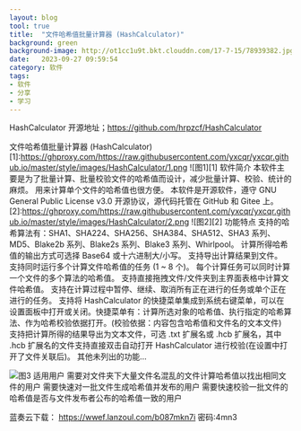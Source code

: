 ```yaml
---
layout: blog
tool: true
title:  "文件哈希值批量计算器 (HashCalculator)"
background: green
background-image: http://ot1cc1u9t.bkt.clouddn.com/17-7-15/78939382.jpg
date:   2023-09-27 09:59:54
category: 软件
tags:
- 软件
- 分享
- 学习
---
```


HashCalculator
开源地址；https://github.com/hrpzcf/HashCalculator

文件哈希值批量计算器 (HashCalculator)
[1]:https://ghproxy.com/https://raw.githubusercontent.com/yxcqr/yxcqr.github.io/master/style/images/HashCalculator/1.png
![图1][1]
软件简介
本软件主要是为了批量计算、批量校验文件的哈希值而设计，减少批量计算、校验、统计的麻烦。
用来计算单个文件的哈希值也很方便。
本软件是开源软件，遵守 GNU General Public License v3.0 开源协议，源代码托管在 GitHub 和 Gitee 上。
[2]:https://ghproxy.com/https://raw.githubusercontent.com/yxcqr/yxcqr.github.io/master/style/images/HashCalculator/2.png
![图2][2]
功能特点
支持的哈希算法有：SHA1、SHA224、SHA256、SHA384、SHA512、SHA3 系列、MD5、Blake2b 系列、Blake2s 系列、Blake3 系列、Whirlpool。
计算所得哈希值的输出方式可选择 Base64 或十六进制大/小写。
支持导出计算结果到文件。
支持同时运行多个计算文件哈希值的任务 (1 ~ 8 个)。
每个计算任务可以同时计算一个文件的多个算法的哈希值。
支持直接拖拽文件/文件夹到主界面表格中计算文件哈希值。
支持在计算过程中暂停、继续、取消所有正在进行的任务或单个正在进行的任务。
支持将 HashCalculator 的快捷菜单集成到系统右键菜单，可以在设置面板中打开或关闭。快捷菜单有：计算所选对象的哈希值、执行指定的哈希算法、作为哈希校验依据打开。(校验依据：内容包含哈希值和文件名的文本文件)
支持把计算所得的结果导出为文本文件，可选 .txt 扩展名或 .hcb 扩展名，其中 .hcb 扩展名的文件支持直接双击自动打开 HashCalculator 进行校验(在设置中打开了文件关联后)。
其他未列出的功能...

[3]:https://ghproxy.com/https://raw.githubusercontent.com/yxcqr/yxcqr.github.io/master/style/images/HashCalculator/3.png
![图3][3]
适用用户
需要对文件夹下大量文件名混乱的文件计算哈希值以找出相同文件的用户
需要快速对一批文件生成哈希值并发布的用户
需要快速校验一批文件的哈希值是否与文件发布者公布的哈希值一致的用户

蓝奏云下载：
https://wwef.lanzoul.com/b087mkn7i 密码:4mn3



  
